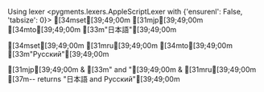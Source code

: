 Using lexer <pygments.lexers.AppleScriptLexer with {'ensurenl': False, 'tabsize': 0}>
[34mset[39;49;00m [31mjp[39;49;00m [34mto[39;49;00m [33m"日本語"[39;49;00m

[34mset[39;49;00m [31mru[39;49;00m [34mto[39;49;00m [33m"Русский"[39;49;00m

[31mjp[39;49;00m & [33m" and "[39;49;00m & [31mru[39;49;00m [37m-- returns "日本語 and Русский"[39;49;00m
